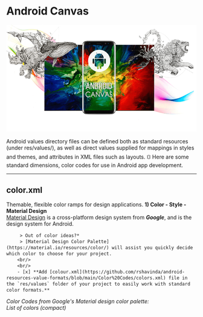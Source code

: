 # Android Canvas
![alt text](https://github.com/rshavinda/android-canvas/blob/main/Images/canvas_cover.png)

Android values directory files can be defined both as standard resources (under res/values/), as well as direct values supplied for mappings in styles and themes, and attributes in XML files such as layouts. ⛻ Here are some standard dimensions, color codes for use in Android app development.

---
## color.xml
Themable, flexible color ramps for design applications.
   **1) Color - Style - Material Design** <br/>
        [Material Design](https://material.io/) is a cross-platform design system from ***Google***, and is the design system for Android.<br/>
        
         > Out of color ideas?* 
         > [Material Design Color Palette](https://material.io/resources/color/) will assist you quickly decide which color to choose for your project. 
        <br/>
        <br/>
        - [x] **Add [colour.xml](https://github.com/rshavinda/android-resources-value-formats/blob/main/Color%20Codes/colors.xml) file in the `res/values` folder of your project to easily work with standard color formats.**
        


  *Color Codes from Google's Material design color palette:*  <br/>
  *List of colors (compact)* <br/>
